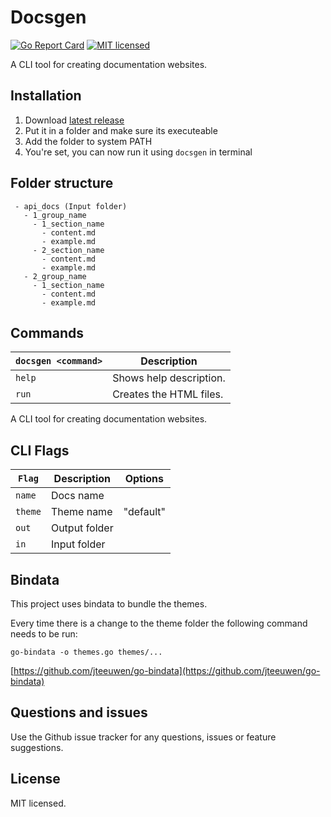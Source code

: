 # Docsgen

[![Go Report Card](https://goreportcard.com/badge/github.com/jacted/docsgen)](https://goreportcard.com/report/github.com/jacted/docsgen)
[![MIT licensed](https://img.shields.io/github/license/jacted/docsgen.svg?maxAge=2592000)](https://github.com/jacted/docsgen/blob/master/LICENSE)

A CLI tool for creating documentation websites.

## Installation

1. Download [latest release](https://github.com/jacted/docsgen/releases)
2. Put it in a folder and make sure its executeable
3. Add the folder to system PATH
4. You're set, you can now run it using `docsgen` in terminal

## Folder structure

```
 - api_docs (Input folder)
   - 1_group_name
     - 1_section_name
       - content.md
       - example.md
     - 2_section_name
       - content.md
       - example.md
   - 2_group_name
     - 1_section_name
       - content.md
       - example.md
```

## Commands

|`docsgen <command>`|Description|
|------------------|-----------|
|`help`|Shows help description.|
|`run`|Creates the HTML files.|
A CLI tool for creating documentation websites.

## CLI Flags

|`Flag`|Description|Options|
|------------------|-----------|---------|
|`name`|Docs name|
|`theme`|Theme name|"default"|
|`out`|Output folder|
|`in`|Input folder|

## Bindata

This project uses bindata to bundle the themes.

Every time there is a change to the theme folder the following command needs to be run:

`go-bindata -o themes.go themes/...`

[https://github.com/jteeuwen/go-bindata](https://github.com/jteeuwen/go-bindata)

## Questions and issues

Use the Github issue tracker for any questions, issues or feature suggestions.

## License

MIT licensed.